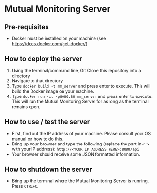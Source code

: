 # Mutual Monitoring Server

## Pre-requisites
* Docker must be installed on your machine (see https://docs.docker.com/get-docker/)

## How to deploy the server
1. Using the terminal/command line, Git Clone this repository into a directory
2. Navigate to that directory
3. Type `docker build -t mm_server` and press enter to execute. This will build the Docker image on your machine.
4. Type `docker run -it -p8080:80 mm_server` and press enter to execute. This will run the Mutual Monitoring Server for as long as the terminal remains open.

## How to use / test the server
* First, find out the IP address of your machine. Please consult your OS manual on how to do this.
* Bring up your browser and type the following (replace the part in < > with your IP address): `http://<YOUR IP ADDRESS HERE>:8080/api`
* Your browser should receive some JSON formatted information.

## How to shutdown the server
* Bring up the terminal where the Mutual Monitoring Server is running. Press `CTRL+C`.

